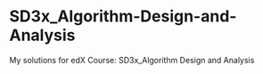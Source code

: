 # SD3x_Algorithm-Design-and-Analysis
My solutions for edX Course: SD3x_Algorithm Design and Analysis
